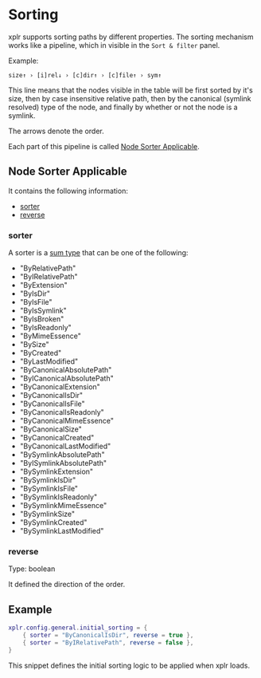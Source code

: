 # Sorting

xplr supports sorting paths by different properties. The sorting mechanism
works like a pipeline, which in visible in the `Sort & filter` panel.

Example:

```
size↑ › [i]rel↓ › [c]dir↑ › [c]file↑ › sym↑
```

This line means that the nodes visible in the table will be first sorted by
it's size, then by case insensitive relative path, then by the
canonical (symlink resolved) type of the node, and finally by whether or not
the node is a symlink.

The arrows denote the order.

Each part of this pipeline is called [Node Sorter Applicable][1].

## Node Sorter Applicable

It contains the following information:

- [sorter][2]
- [reverse][3]

### sorter

A sorter is a [sum type][4] that can be one of the following:

- "ByRelativePath"
- "ByIRelativePath"
- "ByExtension"
- "ByIsDir"
- "ByIsFile"
- "ByIsSymlink"
- "ByIsBroken"
- "ByIsReadonly"
- "ByMimeEssence"
- "BySize"
- "ByCreated"
- "ByLastModified"
- "ByCanonicalAbsolutePath"
- "ByICanonicalAbsolutePath"
- "ByCanonicalExtension"
- "ByCanonicalIsDir"
- "ByCanonicalIsFile"
- "ByCanonicalIsReadonly"
- "ByCanonicalMimeEssence"
- "ByCanonicalSize"
- "ByCanonicalCreated"
- "ByCanonicalLastModified"
- "BySymlinkAbsolutePath"
- "ByISymlinkAbsolutePath"
- "BySymlinkExtension"
- "BySymlinkIsDir"
- "BySymlinkIsFile"
- "BySymlinkIsReadonly"
- "BySymlinkMimeEssence"
- "BySymlinkSize"
- "BySymlinkCreated"
- "BySymlinkLastModified"

### reverse

Type: boolean

It defined the direction of the order.

## Example

```lua
xplr.config.general.initial_sorting = {
    { sorter = "ByCanonicalIsDir", reverse = true },
    { sorter = "ByIRelativePath", reverse = false },
}
```

This snippet defines the initial sorting logic to be applied when xplr loads.

[1]: #node-sorter-applicable
[2]: #sorter
[3]: #reverse
[4]: sum-type.md
